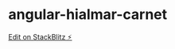 # angular-hialmar-carnet

[Edit on StackBlitz ⚡️](https://stackblitz.com/edit/angular-hialmar-carnet)